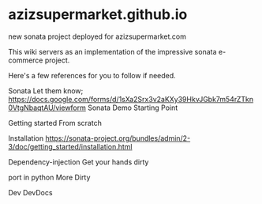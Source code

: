 # azizsupermarket.github.io

new sonata project deployed for azizsupermarket.com

This wiki servers as an implementation of the impressive sonata e-commerce project.

Here's a few references for you to follow if needed.

Sonata Let them know; https://docs.google.com/forms/d/1sXa2Srx3v2aKXy39HkvJGbk7m54rZTkn0VtgNbaqtAU/viewform Sonata Demo Starting Point

Getting started From scratch

Installation https://sonata-project.org/bundles/admin/2-3/doc/getting_started/installation.html

Dependency-injection Get your hands dirty

port in python More Dirty

Dev DevDocs
